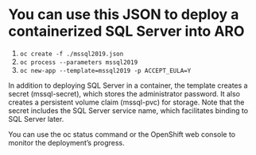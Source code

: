 # You can use this JSON to deploy a containerized SQL Server into ARO
1. `oc create -f ./mssql2019.json`
2. `oc process --parameters mssql2019`
3. `oc new-app --template=mssql2019 -p ACCEPT_EULA=Y`

In addition to deploying SQL Server in a container, the template creates a secret (mssql-secret), which stores the administrator password. It also creates a persistent volume claim (mssql-pvc) for storage. Note that the secret includes the SQL Server service name, which facilitates binding to SQL Server later.

You can use the oc status command or the OpenShift web console to monitor the deployment’s progress.

